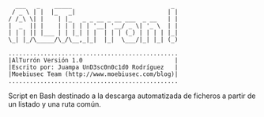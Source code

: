 ```
  ___   _    _____                            _ 
 / _ \ | |  |_   _|                          | |
/ /_\ \| |    | |_   _ _ __ _ __ ___  _ __   | |
|  _  || |    | | | | | '__| '__/ _ \| '_ \  | |
| | | || |___ | | |_| | |  | | | (_) | | | | |_|
\_| |_/\_____/\_/\__,_|_|  |_|  \___/|_| |_| (_)

................................................
|AlTurrón Versión 1.0                          |
|Escrito por: Juampa UnD3sc0n0c1d0 Rodríguez   |
|Moebiusec Team (http://www.moebiusec.com/blog)|
................................................
```
Script en Bash destinado a la descarga automatizada de ficheros a partir de un listado y una ruta común.
# 
